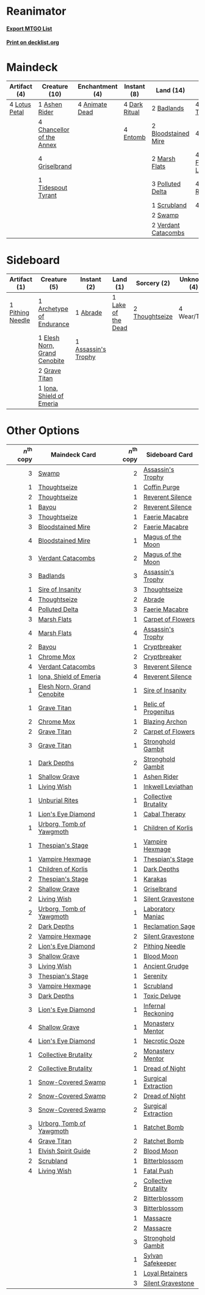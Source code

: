 # Reanimator

#### [Export MTGO List](../collection/Reanimator/Reanimator.txt)
#### [Print on decklist.org](http://decklist.org/?deckmain=4%09Animate%20Dead%0A1%09Ashen%20Rider%0A2%09Badlands%0A2%09Bloodstained%20Mire%0A4%09Cabal%20Therapy%0A4%09Chancellor%20of%20the%20Annex%0A4%09Dark%20Ritual%0A4%09Entomb%0A4%09Exhume%0A4%09Faithless%20Looting%0A4%09Griselbrand%0A4%09Lotus%20Petal%0A2%09Marsh%20Flats%0A3%09Polluted%20Delta%0A4%09Reanimate%0A1%09Scrubland%0A2%09Swamp%0A1%09Tidespout%20Tyrant%0A4%09Unmask%0A2%09Verdant%20Catacombs&deckside=1%09Abrade%0A1%09Archetype%20of%20Endurance%0A1%09Assassin's%20Trophy%0A1%09Elesh%20Norn,%20Grand%20Cenobite%0A2%09Grave%20Titan%0A1%09Iona,%20Shield%20of%20Emeria%0A1%09Lake%20of%20the%20Dead%0A1%09Pithing%20Needle%0A2%09Thoughtseize%0A4%09Wear/Tear)
# Maindeck

|                                      Artifact (4)                                      |                                           Creature (10)                                            |                                     Enchantment (4)                                     |                                      Instant (8)                                       |                                          Land (14)                                           |                                         Sorcery (20)                                         |
|----------------------------------------------------------------------------------------|----------------------------------------------------------------------------------------------------|-----------------------------------------------------------------------------------------|----------------------------------------------------------------------------------------|----------------------------------------------------------------------------------------------|----------------------------------------------------------------------------------------------|
|4 [Lotus Petal](http://gatherer.wizards.com/Pages/Card/Details.aspx?multiverseid=420602)|1 [Ashen Rider](http://gatherer.wizards.com/Pages/Card/Details.aspx?multiverseid=373689)            |4 [Animate Dead](http://gatherer.wizards.com/Pages/Card/Details.aspx?multiverseid=265167)|4 [Dark Ritual](http://gatherer.wizards.com/Pages/Card/Details.aspx?multiverseid=205422)|2 [Badlands](http://gatherer.wizards.com/Pages/Card/Details.aspx?multiverseid=382852)         |4 [Cabal Therapy](http://gatherer.wizards.com/Pages/Card/Details.aspx?multiverseid=265166)    |
|                                                                                        |4 [Chancellor of the Annex](http://gatherer.wizards.com/Pages/Card/Details.aspx?multiverseid=218083)|                                                                                         |4 [Entomb](http://gatherer.wizards.com/Pages/Card/Details.aspx?multiverseid=270456)     |2 [Bloodstained Mire](http://gatherer.wizards.com/Pages/Card/Details.aspx?multiverseid=405094)|4 [Exhume](http://gatherer.wizards.com/Pages/Card/Details.aspx?multiverseid=270462)           |
|                                                                                        |4 [Griselbrand](http://gatherer.wizards.com/Pages/Card/Details.aspx?multiverseid=425897)            |                                                                                         |                                                                                        |2 [Marsh Flats](http://gatherer.wizards.com/Pages/Card/Details.aspx?multiverseid=426064)      |4 [Faithless Looting](http://gatherer.wizards.com/Pages/Card/Details.aspx?multiverseid=413670)|
|                                                                                        |1 [Tidespout Tyrant](http://gatherer.wizards.com/Pages/Card/Details.aspx?multiverseid=107408)       |                                                                                         |                                                                                        |3 [Polluted Delta](http://gatherer.wizards.com/Pages/Card/Details.aspx?multiverseid=405104)   |4 [Reanimate](http://gatherer.wizards.com/Pages/Card/Details.aspx?multiverseid=270452)        |
|                                                                                        |                                                                                                    |                                                                                         |                                                                                        |1 [Scrubland](http://gatherer.wizards.com/Pages/Card/Details.aspx?multiverseid=383083)        |4 [Unmask](http://gatherer.wizards.com/Pages/Card/Details.aspx?multiverseid=416757)           |
|                                                                                        |                                                                                                    |                                                                                         |                                                                                        |2 [Swamp](http://gatherer.wizards.com/Pages/Card/Details.aspx?multiverseid=439603)            |                                                                                              |
|                                                                                        |                                                                                                    |                                                                                         |                                                                                        |2 [Verdant Catacombs](http://gatherer.wizards.com/Pages/Card/Details.aspx?multiverseid=426074)|                                                                                              |


# Sideboard

|                                       Artifact (1)                                        |                                             Creature (5)                                              |                                         Instant (2)                                          |                                          Land (1)                                           |                                       Sorcery (2)                                       |Unknown (4)|
|-------------------------------------------------------------------------------------------|-------------------------------------------------------------------------------------------------------|----------------------------------------------------------------------------------------------|---------------------------------------------------------------------------------------------|-----------------------------------------------------------------------------------------|-----------|
|1 [Pithing Needle](http://gatherer.wizards.com/Pages/Card/Details.aspx?multiverseid=425815)|1 [Archetype of Endurance](http://gatherer.wizards.com/Pages/Card/Details.aspx?multiverseid=378488)    |1 [Abrade](http://gatherer.wizards.com/Pages/Card/Details.aspx?multiverseid=430772)           |1 [Lake of the Dead](http://gatherer.wizards.com/Pages/Card/Details.aspx?multiverseid=382995)|2 [Thoughtseize](http://gatherer.wizards.com/Pages/Card/Details.aspx?multiverseid=438676)|4 Wear/Tear|
|                                                                                           |1 [Elesh Norn, Grand Cenobite](http://gatherer.wizards.com/Pages/Card/Details.aspx?multiverseid=397880)|1 [Assassin's Trophy](http://gatherer.wizards.com/Pages/Card/Details.aspx?multiverseid=452902)|                                                                                             |                                                                                         |           |
|                                                                                           |2 [Grave Titan](http://gatherer.wizards.com/Pages/Card/Details.aspx?multiverseid=389540)               |                                                                                              |                                                                                             |                                                                                         |           |
|                                                                                           |1 [Iona, Shield of Emeria](http://gatherer.wizards.com/Pages/Card/Details.aspx?multiverseid=397800)    |                                                                                              |                                                                                             |                                                                                         |           |


# Other Options

|*n*<sup>th</sup> copy|                                            Maindeck Card                                            |*n*<sup>th</sup> copy|                                        Sideboard Card                                         |
|--------------------:|-----------------------------------------------------------------------------------------------------|--------------------:|-----------------------------------------------------------------------------------------------|
|                    3|[Swamp](http://gatherer.wizards.com/Pages/Card/Details.aspx?multiverseid=439603)                     |                    2|[Assassin's Trophy](http://gatherer.wizards.com/Pages/Card/Details.aspx?multiverseid=452902)   |
|                    1|[Thoughtseize](http://gatherer.wizards.com/Pages/Card/Details.aspx?multiverseid=438676)              |                    1|[Coffin Purge](http://gatherer.wizards.com/Pages/Card/Details.aspx?multiverseid=30762)         |
|                    2|[Thoughtseize](http://gatherer.wizards.com/Pages/Card/Details.aspx?multiverseid=438676)              |                    1|[Reverent Silence](http://gatherer.wizards.com/Pages/Card/Details.aspx?multiverseid=22316)     |
|                    1|[Bayou](http://gatherer.wizards.com/Pages/Card/Details.aspx?multiverseid=382860)                     |                    2|[Reverent Silence](http://gatherer.wizards.com/Pages/Card/Details.aspx?multiverseid=22316)     |
|                    3|[Thoughtseize](http://gatherer.wizards.com/Pages/Card/Details.aspx?multiverseid=438676)              |                    1|[Faerie Macabre](http://gatherer.wizards.com/Pages/Card/Details.aspx?multiverseid=370410)      |
|                    3|[Bloodstained Mire](http://gatherer.wizards.com/Pages/Card/Details.aspx?multiverseid=405094)         |                    2|[Faerie Macabre](http://gatherer.wizards.com/Pages/Card/Details.aspx?multiverseid=370410)      |
|                    4|[Bloodstained Mire](http://gatherer.wizards.com/Pages/Card/Details.aspx?multiverseid=405094)         |                    1|[Magus of the Moon](http://gatherer.wizards.com/Pages/Card/Details.aspx?multiverseid=438704)   |
|                    3|[Verdant Catacombs](http://gatherer.wizards.com/Pages/Card/Details.aspx?multiverseid=426074)         |                    2|[Magus of the Moon](http://gatherer.wizards.com/Pages/Card/Details.aspx?multiverseid=438704)   |
|                    3|[Badlands](http://gatherer.wizards.com/Pages/Card/Details.aspx?multiverseid=382852)                  |                    3|[Assassin's Trophy](http://gatherer.wizards.com/Pages/Card/Details.aspx?multiverseid=452902)   |
|                    1|[Sire of Insanity](http://gatherer.wizards.com/Pages/Card/Details.aspx?multiverseid=369068)          |                    3|[Thoughtseize](http://gatherer.wizards.com/Pages/Card/Details.aspx?multiverseid=438676)        |
|                    4|[Thoughtseize](http://gatherer.wizards.com/Pages/Card/Details.aspx?multiverseid=438676)              |                    2|[Abrade](http://gatherer.wizards.com/Pages/Card/Details.aspx?multiverseid=430772)              |
|                    4|[Polluted Delta](http://gatherer.wizards.com/Pages/Card/Details.aspx?multiverseid=405104)            |                    3|[Faerie Macabre](http://gatherer.wizards.com/Pages/Card/Details.aspx?multiverseid=370410)      |
|                    3|[Marsh Flats](http://gatherer.wizards.com/Pages/Card/Details.aspx?multiverseid=426064)               |                    1|[Carpet of Flowers](http://gatherer.wizards.com/Pages/Card/Details.aspx?multiverseid=5858)     |
|                    4|[Marsh Flats](http://gatherer.wizards.com/Pages/Card/Details.aspx?multiverseid=426064)               |                    4|[Assassin's Trophy](http://gatherer.wizards.com/Pages/Card/Details.aspx?multiverseid=452902)   |
|                    2|[Bayou](http://gatherer.wizards.com/Pages/Card/Details.aspx?multiverseid=382860)                     |                    1|[Cryptbreaker](http://gatherer.wizards.com/Pages/Card/Details.aspx?multiverseid=414381)        |
|                    1|[Chrome Mox](http://gatherer.wizards.com/Pages/Card/Details.aspx?multiverseid=413761)                |                    2|[Cryptbreaker](http://gatherer.wizards.com/Pages/Card/Details.aspx?multiverseid=414381)        |
|                    4|[Verdant Catacombs](http://gatherer.wizards.com/Pages/Card/Details.aspx?multiverseid=426074)         |                    3|[Reverent Silence](http://gatherer.wizards.com/Pages/Card/Details.aspx?multiverseid=22316)     |
|                    1|[Iona, Shield of Emeria](http://gatherer.wizards.com/Pages/Card/Details.aspx?multiverseid=397800)    |                    4|[Reverent Silence](http://gatherer.wizards.com/Pages/Card/Details.aspx?multiverseid=22316)     |
|                    1|[Elesh Norn, Grand Cenobite](http://gatherer.wizards.com/Pages/Card/Details.aspx?multiverseid=397880)|                    1|[Sire of Insanity](http://gatherer.wizards.com/Pages/Card/Details.aspx?multiverseid=369068)    |
|                    1|[Grave Titan](http://gatherer.wizards.com/Pages/Card/Details.aspx?multiverseid=389540)               |                    1|[Relic of Progenitus](http://gatherer.wizards.com/Pages/Card/Details.aspx?multiverseid=205326) |
|                    2|[Chrome Mox](http://gatherer.wizards.com/Pages/Card/Details.aspx?multiverseid=413761)                |                    1|[Blazing Archon](http://gatherer.wizards.com/Pages/Card/Details.aspx?multiverseid=270449)      |
|                    2|[Grave Titan](http://gatherer.wizards.com/Pages/Card/Details.aspx?multiverseid=389540)               |                    2|[Carpet of Flowers](http://gatherer.wizards.com/Pages/Card/Details.aspx?multiverseid=5858)     |
|                    3|[Grave Titan](http://gatherer.wizards.com/Pages/Card/Details.aspx?multiverseid=389540)               |                    1|[Stronghold Gambit](http://gatherer.wizards.com/Pages/Card/Details.aspx?multiverseid=21357)    |
|                    1|[Dark Depths](http://gatherer.wizards.com/Pages/Card/Details.aspx?multiverseid=416746)               |                    2|[Stronghold Gambit](http://gatherer.wizards.com/Pages/Card/Details.aspx?multiverseid=21357)    |
|                    1|[Shallow Grave](http://gatherer.wizards.com/Pages/Card/Details.aspx?multiverseid=3310)               |                    1|[Ashen Rider](http://gatherer.wizards.com/Pages/Card/Details.aspx?multiverseid=373689)         |
|                    1|[Living Wish](http://gatherer.wizards.com/Pages/Card/Details.aspx?multiverseid=442168)               |                    1|[Inkwell Leviathan](http://gatherer.wizards.com/Pages/Card/Details.aspx?multiverseid=270447)   |
|                    1|[Unburial Rites](http://gatherer.wizards.com/Pages/Card/Details.aspx?multiverseid=425910)            |                    1|[Collective Brutality](http://gatherer.wizards.com/Pages/Card/Details.aspx?multiverseid=414380)|
|                    1|[Lion's Eye Diamond](http://gatherer.wizards.com/Pages/Card/Details.aspx?multiverseid=383000)        |                    1|[Cabal Therapy](http://gatherer.wizards.com/Pages/Card/Details.aspx?multiverseid=265166)       |
|                    1|[Urborg, Tomb of Yawgmoth](http://gatherer.wizards.com/Pages/Card/Details.aspx?multiverseid=287330)  |                    1|[Children of Korlis](http://gatherer.wizards.com/Pages/Card/Details.aspx?multiverseid=110525)  |
|                    1|[Thespian's Stage](http://gatherer.wizards.com/Pages/Card/Details.aspx?multiverseid=366353)          |                    1|[Vampire Hexmage](http://gatherer.wizards.com/Pages/Card/Details.aspx?multiverseid=382397)     |
|                    1|[Vampire Hexmage](http://gatherer.wizards.com/Pages/Card/Details.aspx?multiverseid=382397)           |                    1|[Thespian's Stage](http://gatherer.wizards.com/Pages/Card/Details.aspx?multiverseid=366353)    |
|                    1|[Children of Korlis](http://gatherer.wizards.com/Pages/Card/Details.aspx?multiverseid=110525)        |                    1|[Dark Depths](http://gatherer.wizards.com/Pages/Card/Details.aspx?multiverseid=416746)         |
|                    2|[Thespian's Stage](http://gatherer.wizards.com/Pages/Card/Details.aspx?multiverseid=366353)          |                    1|[Karakas](http://gatherer.wizards.com/Pages/Card/Details.aspx?multiverseid=201198)             |
|                    2|[Shallow Grave](http://gatherer.wizards.com/Pages/Card/Details.aspx?multiverseid=3310)               |                    1|[Griselbrand](http://gatherer.wizards.com/Pages/Card/Details.aspx?multiverseid=425897)         |
|                    2|[Living Wish](http://gatherer.wizards.com/Pages/Card/Details.aspx?multiverseid=442168)               |                    1|[Silent Gravestone](http://gatherer.wizards.com/Pages/Card/Details.aspx?multiverseid=439846)   |
|                    2|[Urborg, Tomb of Yawgmoth](http://gatherer.wizards.com/Pages/Card/Details.aspx?multiverseid=287330)  |                    1|[Laboratory Maniac](http://gatherer.wizards.com/Pages/Card/Details.aspx?multiverseid=230788)   |
|                    2|[Dark Depths](http://gatherer.wizards.com/Pages/Card/Details.aspx?multiverseid=416746)               |                    1|[Reclamation Sage](http://gatherer.wizards.com/Pages/Card/Details.aspx?multiverseid=430359)    |
|                    2|[Vampire Hexmage](http://gatherer.wizards.com/Pages/Card/Details.aspx?multiverseid=382397)           |                    2|[Silent Gravestone](http://gatherer.wizards.com/Pages/Card/Details.aspx?multiverseid=439846)   |
|                    2|[Lion's Eye Diamond](http://gatherer.wizards.com/Pages/Card/Details.aspx?multiverseid=383000)        |                    2|[Pithing Needle](http://gatherer.wizards.com/Pages/Card/Details.aspx?multiverseid=425815)      |
|                    3|[Shallow Grave](http://gatherer.wizards.com/Pages/Card/Details.aspx?multiverseid=3310)               |                    1|[Blood Moon](http://gatherer.wizards.com/Pages/Card/Details.aspx?multiverseid=370419)          |
|                    3|[Living Wish](http://gatherer.wizards.com/Pages/Card/Details.aspx?multiverseid=442168)               |                    1|[Ancient Grudge](http://gatherer.wizards.com/Pages/Card/Details.aspx?multiverseid=425913)      |
|                    3|[Thespian's Stage](http://gatherer.wizards.com/Pages/Card/Details.aspx?multiverseid=366353)          |                    1|[Serenity](http://gatherer.wizards.com/Pages/Card/Details.aspx?multiverseid=4586)              |
|                    3|[Vampire Hexmage](http://gatherer.wizards.com/Pages/Card/Details.aspx?multiverseid=382397)           |                    1|[Scrubland](http://gatherer.wizards.com/Pages/Card/Details.aspx?multiverseid=383083)           |
|                    3|[Dark Depths](http://gatherer.wizards.com/Pages/Card/Details.aspx?multiverseid=416746)               |                    1|[Toxic Deluge](http://gatherer.wizards.com/Pages/Card/Details.aspx?multiverseid=413650)        |
|                    3|[Lion's Eye Diamond](http://gatherer.wizards.com/Pages/Card/Details.aspx?multiverseid=383000)        |                    1|[Infernal Reckoning](http://gatherer.wizards.com/Pages/Card/Details.aspx?multiverseid=447238)  |
|                    4|[Shallow Grave](http://gatherer.wizards.com/Pages/Card/Details.aspx?multiverseid=3310)               |                    1|[Monastery Mentor](http://gatherer.wizards.com/Pages/Card/Details.aspx?multiverseid=391883)    |
|                    4|[Lion's Eye Diamond](http://gatherer.wizards.com/Pages/Card/Details.aspx?multiverseid=383000)        |                    1|[Necrotic Ooze](http://gatherer.wizards.com/Pages/Card/Details.aspx?multiverseid=207876)       |
|                    1|[Collective Brutality](http://gatherer.wizards.com/Pages/Card/Details.aspx?multiverseid=414380)      |                    2|[Monastery Mentor](http://gatherer.wizards.com/Pages/Card/Details.aspx?multiverseid=391883)    |
|                    2|[Collective Brutality](http://gatherer.wizards.com/Pages/Card/Details.aspx?multiverseid=414380)      |                    1|[Dread of Night](http://gatherer.wizards.com/Pages/Card/Details.aspx?multiverseid=4658)        |
|                    1|[Snow-Covered Swamp](http://gatherer.wizards.com/Pages/Card/Details.aspx?multiverseid=184816)        |                    1|[Surgical Extraction](http://gatherer.wizards.com/Pages/Card/Details.aspx?multiverseid=397706) |
|                    2|[Snow-Covered Swamp](http://gatherer.wizards.com/Pages/Card/Details.aspx?multiverseid=184816)        |                    2|[Dread of Night](http://gatherer.wizards.com/Pages/Card/Details.aspx?multiverseid=4658)        |
|                    3|[Snow-Covered Swamp](http://gatherer.wizards.com/Pages/Card/Details.aspx?multiverseid=184816)        |                    2|[Surgical Extraction](http://gatherer.wizards.com/Pages/Card/Details.aspx?multiverseid=397706) |
|                    3|[Urborg, Tomb of Yawgmoth](http://gatherer.wizards.com/Pages/Card/Details.aspx?multiverseid=287330)  |                    1|[Ratchet Bomb](http://gatherer.wizards.com/Pages/Card/Details.aspx?multiverseid=205482)        |
|                    4|[Grave Titan](http://gatherer.wizards.com/Pages/Card/Details.aspx?multiverseid=389540)               |                    2|[Ratchet Bomb](http://gatherer.wizards.com/Pages/Card/Details.aspx?multiverseid=205482)        |
|                    1|[Elvish Spirit Guide](http://gatherer.wizards.com/Pages/Card/Details.aspx?multiverseid=184542)       |                    2|[Blood Moon](http://gatherer.wizards.com/Pages/Card/Details.aspx?multiverseid=370419)          |
|                    2|[Scrubland](http://gatherer.wizards.com/Pages/Card/Details.aspx?multiverseid=383083)                 |                    1|[Bitterblossom](http://gatherer.wizards.com/Pages/Card/Details.aspx?multiverseid=397701)       |
|                    4|[Living Wish](http://gatherer.wizards.com/Pages/Card/Details.aspx?multiverseid=442168)               |                    1|[Fatal Push](http://gatherer.wizards.com/Pages/Card/Details.aspx?multiverseid=423724)          |
|                     |                                                                                                     |                    2|[Collective Brutality](http://gatherer.wizards.com/Pages/Card/Details.aspx?multiverseid=414380)|
|                     |                                                                                                     |                    2|[Bitterblossom](http://gatherer.wizards.com/Pages/Card/Details.aspx?multiverseid=397701)       |
|                     |                                                                                                     |                    3|[Bitterblossom](http://gatherer.wizards.com/Pages/Card/Details.aspx?multiverseid=397701)       |
|                     |                                                                                                     |                    1|[Massacre](http://gatherer.wizards.com/Pages/Card/Details.aspx?multiverseid=21324)             |
|                     |                                                                                                     |                    2|[Massacre](http://gatherer.wizards.com/Pages/Card/Details.aspx?multiverseid=21324)             |
|                     |                                                                                                     |                    3|[Stronghold Gambit](http://gatherer.wizards.com/Pages/Card/Details.aspx?multiverseid=21357)    |
|                     |                                                                                                     |                    1|[Sylvan Safekeeper](http://gatherer.wizards.com/Pages/Card/Details.aspx?multiverseid=430371)   |
|                     |                                                                                                     |                    1|[Loyal Retainers](http://gatherer.wizards.com/Pages/Card/Details.aspx?multiverseid=10491)      |
|                     |                                                                                                     |                    3|[Silent Gravestone](http://gatherer.wizards.com/Pages/Card/Details.aspx?multiverseid=439846)   |

